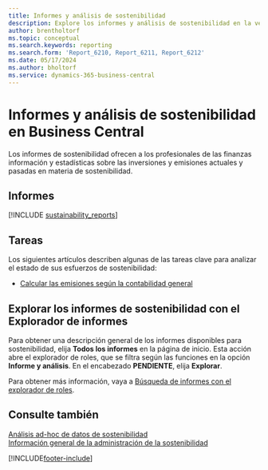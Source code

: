 ```yaml
---
title: Informes y análisis de sostenibilidad
description: Explore los informes y análisis de sostenibilidad en la versión estándar de Business Central.
author: brentholtorf
ms.topic: conceptual
ms.search.keywords: reporting
ms.search.form: 'Report_6210, Report_6211, Report_6212'
ms.date: 05/17/2024
ms.author: bholtorf
ms.service: dynamics-365-business-central
---
```


# Informes y análisis de sostenibilidad en Business Central

Los informes de sostenibilidad ofrecen a los profesionales de las finanzas información y estadísticas sobre las inversiones y emisiones actuales y pasadas en materia de sostenibilidad.  

## Informes

[!INCLUDE [sustainability_reports](includes/sustainability-reports-include.md)]

## Tareas

Los siguientes artículos describen algunas de las tareas clave para analizar el estado de sus esfuerzos de sostenibilidad:

* [Calcular las emisiones según la contabilidad general](finance-sustainability-journal.md)

## Explorar los informes de sostenibilidad con el Explorador de informes

Para obtener una descripción general de los informes disponibles para sostenibilidad, elija **Todos los informes** en la página de inicio. Esta acción abre el explorador de roles, que se filtra según las funciones en la opción **Informe y análisis**. En el encabezado **PENDIENTE**, elija **Explorar**.

<!--There isn't an image file for this.

:::image type="content" source="media/report-explorer-sustainability.png" alt-text="Example of sustainability reports on the finance role center." lightbox="media/report-explorer-sustainability.png":::-->

Para obtener más información, vaya a [Búsqueda de informes con el explorador de roles](ui-role-explorer.md).

## Consulte también

[Análisis ad-hoc de datos de sostenibilidad](ad-hoc-analysis-sustainability.md)   
[Información general de la administración de la sostenibilidad](finance-manage-sustainability.md)   

[!INCLUDE[footer-include](includes/footer-banner.md)]
